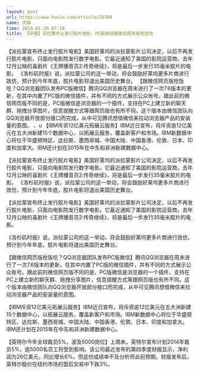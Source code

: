 ```yaml
---
layout: post
url: https://www.huxiu.com/article/26708
name: 虎嗅
time: 2014-01-20 07:10
title: 【早报】派拉蒙终止发行胶片电影，PC版微信跟微信网页版抢饭吃
---
```

【派拉蒙宣布终止发行胶片电影】美国好莱坞的派拉蒙影片公司决定，以后不再发行胶片电影，只面向电影院发行数字电影。它最近通知了美国的影院运营商，去年12月公映的喜剧片《王牌播音员2:传奇继续》，将是最后一步发行35毫米胶片的电影。 《洛杉矶时报》说，派拉蒙公司的这一举动，将会鼓励好莱坞更多片商进行效仿，预计到今年年底，胶片电影将退出美国历史舞台。 【跟微信网页版抢饭吃？QQ浏览器团队发布PC版微信】腾讯QQ浏览器在周末进行了一次7.6版本的更新，在其中内置了PC版的微信插件，并有不同的方式展示公众账号。跟此前的微信网页版不同的是，PC版微信是浏览器的一个插件，支持在PC上建立新的聊天群、拖拽分享图片，信息提醒方式等跟网页版也有所不同。这个版本由微信团队向QQ浏览器开放部分接口而完成，从中可见腾讯想借微信来拉动浏览器产品的安装量的意图。 、u 【IBM斥资12亿美元拓展云服务】IBM近日宣布，将斥资逾12亿美元在五大洲新建15个数据中心，以拓展云服务，覆盖新客户和市场。IBM新数据中心将位于华盛顿特区、达拉斯、墨西哥城、中国大陆、中国香港、伦敦、日本、印度和加拿大。IBM还计划在2015年在中东和非洲新建数据中心。

【派拉蒙宣布终止发行胶片电影】美国好莱坞的派拉蒙影片公司决定，以后不再发行胶片电影，只面向电影院发行数字电影。它最近通知了美国的影院运营商，去年12月公映的喜剧片《王牌播音员2:传奇继续》，将是最后一步发行35毫米胶片的电影。 《洛杉矶时报》说，派拉蒙公司的这一举动，将会鼓励好莱坞更多片商进行效仿，预计到今年年底，胶片电影将退出美国历史舞台。

【派拉蒙宣布终止发行胶片电影】美国好莱坞的派拉蒙影片公司决定，以后不再发行胶片电影，只面向电影院发行数字电影。它最近通知了美国的影院运营商，去年12月公映的喜剧片《王牌播音员2:传奇继续》，将是最后一步发行35毫米胶片的电影。

《洛杉矶时报》说，派拉蒙公司的这一举动，将会鼓励好莱坞更多片商进行效仿，预计到今年年底，胶片电影将退出美国历史舞台。

【跟微信网页版抢饭吃？QQ浏览器团队发布PC版微信】腾讯QQ浏览器在周末进行了一次7.6版本的更新，在其中内置了PC版的微信插件，并有不同的方式展示公众账号。跟此前的微信网页版不同的是，PC版微信是浏览器的一个插件，支持在PC上建立新的聊天群、拖拽分享图片，信息提醒方式等跟网页版也有所不同。这个版本由微信团队向QQ浏览器开放部分接口而完成，从中可见腾讯想借微信来拉动浏览器产品的安装量的意图。

【IBM斥资12亿美元拓展云服务】IBM近日宣布，将斥资逾12亿美元在五大洲新建15个数据中心，以拓展云服务，覆盖新客户和市场。IBM新数据中心将位于华盛顿特区、达拉斯、墨西哥城、中国大陆、中国香港、伦敦、日本、印度和加拿大。IBM还计划在2015年在中东和非洲新建数据中心。

【英特尔今年全球裁员5%，波及5000岗位】上周末，英特尔宣布计划2014年裁员5%，逾5000名员工将受到影响。该公司最近发布的第四季度财报显示，净利润为26亿美元，同比增长6%。但这份成绩单不及分析师此前预期。财报发布后，英特尔股价在纽约市场的盘后交易中下跌3%。

